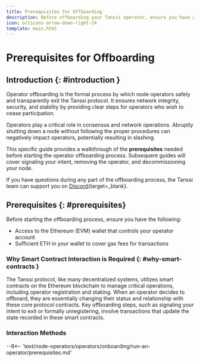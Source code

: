 ```yaml
---
title: Prerequisites for Offboarding
description: Before offboarding your Tanssi operator, ensure you have wallet access and sufficient ETH for gas. This guide outlines crucial prerequisites.
icon: octicons-arrow-down-right-24
template: main.html
---
```


# Prerequisites for Offboarding

## Introduction {: #introduction }

Operator offboarding is the formal process by which node operators safely and transparently exit the Tanssi protocol. It ensures network integrity, security, and stability by providing clear steps for operators who wish to cease participation.

Operators play a critical role in consensus and network operations. Abruptly shutting down a node without following the proper procedures can negatively impact operators, potentially resulting in slashing.

This specific guide provides a walkthrough of the **prerequisites** needed before starting the operator offboarding process. Subsequent guides will cover signaling your intent, removing the operator, and decommissioning your node.

If you have questions during any part of the offboarding process, the Tanssi team can support you on [Discord](https://discord.gg/Jm2KH8xT7J){target=\_blank}.

## Prerequisites {: #prerequisites}

Before starting the offboarding process, ensure you have the following:

- Access to the Ethereum (EVM) wallet that controls your operator account
- Sufficient ETH in your wallet to cover gas fees for transactions

### Why Smart Contract Interaction is Required {: #why-smart-contracts }

The Tanssi protocol, like many decentralized systems, utilizes smart contracts on the Ethereum blockchain to manage critical operations, including operator registration and staking. When an operator decides to offboard, they are essentially changing their status and relationship with these core protocol contracts.
Key offboarding steps, such as signaling your intent to exit or formally unregistering, involve transactions that update the state recorded in these smart contracts.

### Interaction Methods

--8<-- 'text/node-operators/operators/onboarding/run-an-operator/prerequisites.md'
